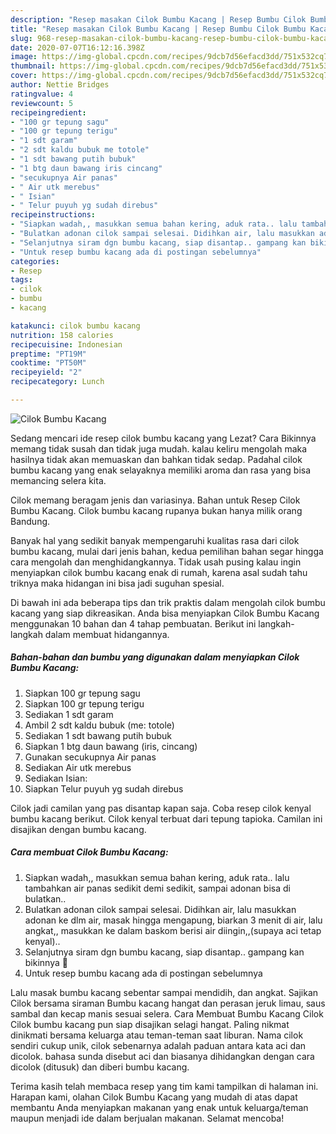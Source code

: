 ```yaml
---
description: "Resep masakan Cilok Bumbu Kacang | Resep Bumbu Cilok Bumbu Kacang Yang Bisa Manjain Lidah"
title: "Resep masakan Cilok Bumbu Kacang | Resep Bumbu Cilok Bumbu Kacang Yang Bisa Manjain Lidah"
slug: 968-resep-masakan-cilok-bumbu-kacang-resep-bumbu-cilok-bumbu-kacang-yang-bisa-manjain-lidah
date: 2020-07-07T16:12:16.398Z
image: https://img-global.cpcdn.com/recipes/9dcb7d56efacd3dd/751x532cq70/cilok-bumbu-kacang-foto-resep-utama.jpg
thumbnail: https://img-global.cpcdn.com/recipes/9dcb7d56efacd3dd/751x532cq70/cilok-bumbu-kacang-foto-resep-utama.jpg
cover: https://img-global.cpcdn.com/recipes/9dcb7d56efacd3dd/751x532cq70/cilok-bumbu-kacang-foto-resep-utama.jpg
author: Nettie Bridges
ratingvalue: 4
reviewcount: 5
recipeingredient:
- "100 gr tepung sagu"
- "100 gr tepung terigu"
- "1 sdt garam"
- "2 sdt kaldu bubuk me totole"
- "1 sdt bawang putih bubuk"
- "1 btg daun bawang iris cincang"
- "secukupnya Air panas"
- " Air utk merebus"
- " Isian"
- " Telur puyuh yg sudah direbus"
recipeinstructions:
- "Siapkan wadah,, masukkan semua bahan kering, aduk rata.. lalu tambahkan air panas sedikit demi sedikit, sampai adonan bisa di bulatkan.."
- "Bulatkan adonan cilok sampai selesai. Didihkan air, lalu masukkan adonan ke dlm air, masak hingga mengapung, biarkan 3 menit di air, lalu angkat,, masukkan ke dalam baskom berisi air diingin,,(supaya aci tetap kenyal).."
- "Selanjutnya siram dgn bumbu kacang, siap disantap.. gampang kan bikinnya 🤗"
- "Untuk resep bumbu kacang ada di postingan sebelumnya"
categories:
- Resep
tags:
- cilok
- bumbu
- kacang

katakunci: cilok bumbu kacang 
nutrition: 158 calories
recipecuisine: Indonesian
preptime: "PT19M"
cooktime: "PT50M"
recipeyield: "2"
recipecategory: Lunch

---
```



![Cilok Bumbu Kacang](https://img-global.cpcdn.com/recipes/9dcb7d56efacd3dd/751x532cq70/cilok-bumbu-kacang-foto-resep-utama.jpg)

Sedang mencari ide resep cilok bumbu kacang yang Lezat? Cara Bikinnya memang tidak susah dan tidak juga mudah. kalau keliru mengolah maka hasilnya tidak akan memuaskan dan bahkan tidak sedap. Padahal cilok bumbu kacang yang enak selayaknya memiliki aroma dan rasa yang bisa memancing selera kita.

Cilok memang beragam jenis dan variasinya. Bahan untuk Resep Cilok Bumbu Kacang. Cilok bumbu kacang rupanya bukan hanya milik orang Bandung.

Banyak hal yang sedikit banyak mempengaruhi kualitas rasa dari cilok bumbu kacang, mulai dari jenis bahan, kedua pemilihan bahan segar hingga cara mengolah dan menghidangkannya. Tidak usah pusing kalau ingin menyiapkan cilok bumbu kacang enak di rumah, karena asal sudah tahu triknya maka hidangan ini bisa jadi suguhan spesial.


Di bawah ini ada beberapa tips dan trik praktis dalam mengolah cilok bumbu kacang yang siap dikreasikan. Anda bisa menyiapkan Cilok Bumbu Kacang menggunakan 10 bahan dan 4 tahap pembuatan. Berikut ini langkah-langkah dalam membuat hidangannya.

<!--inarticleads1-->

##### Bahan-bahan dan bumbu yang digunakan dalam menyiapkan Cilok Bumbu Kacang:

1. Siapkan 100 gr tepung sagu
1. Siapkan 100 gr tepung terigu
1. Sediakan 1 sdt garam
1. Ambil 2 sdt kaldu bubuk (me: totole)
1. Sediakan 1 sdt bawang putih bubuk
1. Siapkan 1 btg daun bawang (iris, cincang)
1. Gunakan secukupnya Air panas
1. Sediakan  Air utk merebus
1. Sediakan  Isian:
1. Siapkan  Telur puyuh yg sudah direbus


Cilok jadi camilan yang pas disantap kapan saja. Coba resep cilok kenyal bumbu kacang berikut. Cilok kenyal terbuat dari tepung tapioka. Camilan ini disajikan dengan bumbu kacang. 

<!--inarticleads2-->

##### Cara membuat Cilok Bumbu Kacang:

1. Siapkan wadah,, masukkan semua bahan kering, aduk rata.. lalu tambahkan air panas sedikit demi sedikit, sampai adonan bisa di bulatkan..
1. Bulatkan adonan cilok sampai selesai. Didihkan air, lalu masukkan adonan ke dlm air, masak hingga mengapung, biarkan 3 menit di air, lalu angkat,, masukkan ke dalam baskom berisi air diingin,,(supaya aci tetap kenyal)..
1. Selanjutnya siram dgn bumbu kacang, siap disantap.. gampang kan bikinnya 🤗
1. Untuk resep bumbu kacang ada di postingan sebelumnya


Lalu masak bumbu kacang sebentar sampai mendidih, dan angkat. Sajikan Cilok bersama siraman Bumbu kacang hangat dan perasan jeruk limau, saus sambal dan kecap manis sesuai selera. Cara Membuat Bumbu Kacang Cilok Cilok bumbu kacang pun siap disajikan selagi hangat. Paling nikmat dinikmati bersama keluarga atau teman-teman saat liburan. Nama cilok sendiri cukup unik, cilok sebenarnya adalah paduan antara kata aci dan dicolok. bahasa sunda disebut aci dan biasanya dihidangkan dengan cara dicolok (ditusuk) dan diberi bumbu kacang. 

Terima kasih telah membaca resep yang tim kami tampilkan di halaman ini. Harapan kami, olahan Cilok Bumbu Kacang yang mudah di atas dapat membantu Anda menyiapkan makanan yang enak untuk keluarga/teman maupun menjadi ide dalam berjualan makanan. Selamat mencoba!

